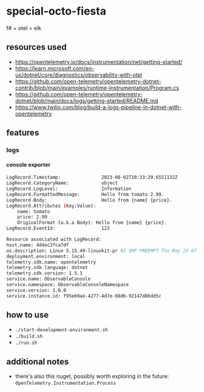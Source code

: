 # special-octo-fiesta

f# + otel + elk

## resources used

* https://opentelemetry.io/docs/instrumentation/net/getting-started/
* https://learn.microsoft.com/en-us/dotnet/core/diagnostics/observability-with-otel
* https://github.com/open-telemetry/opentelemetry-dotnet-contrib/blob/main/examples/runtime-instrumentation/Program.cs
* https://github.com/open-telemetry/opentelemetry-dotnet/blob/main/docs/logs/getting-started/README.md
* https://www.twilio.com/blog/build-a-logs-pipeline-in-dotnet-with-opentelemetry

## features

### logs

#### console exporter

```bash
LogRecord.Timestamp:               2023-08-02T10:33:29.6551132Z
LogRecord.CategoryName:            object
LogRecord.LogLevel:                Information
LogRecord.FormattedMessage:        Hello from tomato 2.99.
LogRecord.Body:                    Hello from {name} {price}.
LogRecord.Attributes (Key:Value):
    name: tomato
    price: 2.99
    OriginalFormat (a.k.a Body): Hello from {name} {price}.
LogRecord.EventId:                 123

Resource associated with LogRecord:
host.name: 4d4ec2fca7df
os.description: Linux 5.15.49-linuxkit-pr #1 SMP PREEMPT Thu May 25 07:27:39 UTC 2023
deployment.environment: local
telemetry.sdk.name: opentelemetry
telemetry.sdk.language: dotnet
telemetry.sdk.version: 1.5.1
service.name: ObservableConsole
service.namespace: ObservableConsoleNamespace
service.version: 1.0.0
service.instance.id: f95e69ae-4277-4d7e-98d6-92147d86dd5c
```

## how to use

* `./start-development-environment.sh`
* `./build.sh`
* `./run.sh`

## additional notes

* there's also this nuget, possibly worth exploring in the future: `OpenTelemetry.Instrumentation.Process`